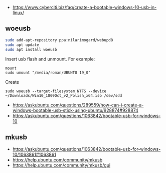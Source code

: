 - https://www.cyberciti.biz/faq/create-a-bootable-windows-10-usb-in-linux/

## woeusb

```bash
sudo add-apt-repository ppa:nilarimogard/webupd8
sudo apt update
sudo apt install woeusb
```

Insert usb flash and unmount. For example:

```
mount
sudo umount "/media/roman/UBUNTU 19_0"
```

Create

```
sudo woeusb --target-filesystem NTFS --device ~/Downloads/Win10_1809Oct_v2_Polish_x64.iso /dev/sdd
```

- https://askubuntu.com/questions/289559/how-can-i-create-a-windows-bootable-usb-stick-using-ubuntu/928874#928874
- https://askubuntu.com/questions/1063842/bootable-usb-for-windows-10

## mkusb

- https://askubuntu.com/questions/1063842/bootable-usb-for-windows-10/1063861#1063861
- https://help.ubuntu.com/community/mkusb
- https://help.ubuntu.com/community/mkusb/gui
